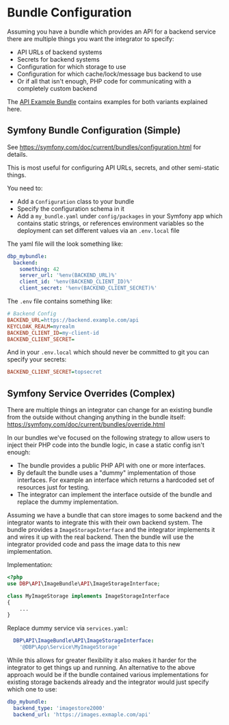# Bundle Configuration

Assuming you have a bundle which provides an API for a backend service there are multiple things you want the integrator to specify:

* API URLs of backend systems
* Secrets for backend systems
* Configuration for which storage to use
* Configuration for which cache/lock/message bus backend to use
* Or if all that isn't enough, PHP code for communicating with a completely custom backend

The [API Example Bundle](https://gitlab.tugraz.at/dbp/relay/dbp-relay-example-bundle) contains examples for both variants explained here.

## Symfony Bundle Configuration (Simple)

See https://symfony.com/doc/current/bundles/configuration.html for details.

This is most useful for configuring API URLs, secrets, and other semi-static things.

You need to:

* Add a `Configuration` class to your bundle
* Specify the configuration schema in it
* Add a `my_bundle.yaml` under `config/packages` in your Symfony app which contains static strings, or references environment variables so the deployment can set different values via an `.env.local` file

The yaml file will the look something like:

```yaml
dbp_mybundle:
  backend:
    something: 42
    server_url: '%env(BACKEND_URL)%'
    client_id: '%env(BACKEND_CLIENT_ID)%'
    client_secret: '%env(BACKEND_CLIENT_SECRET)%'
```

The `.env` file contains something like:

```ini
# Backend Config
BACKEND_URL=https://backend.example.com/api
KEYCLOAK_REALM=myrealm
BACKEND_CLIENT_ID=my-client-id
BACKEND_CLIENT_SECRET=
```

And in your `.env.local` which should never be committed to git you can specify your secrets:

```ini
BACKEND_CLIENT_SECRET=topsecret
```

## Symfony Service Overrides (Complex)

There are multiple things an integrator can change for an existing bundle from the outside without changing anything in the bundle itself: https://symfony.com/doc/current/bundles/override.html

In our bundles we've focused on the following strategy to allow users to inject their PHP code into the bundle logic, in case a static config isn't enough:

* The bundle provides a public PHP API with one or more interfaces.
* By default the bundle uses a "dummy" implementation of those interfaces. For example an interface which returns a hardcoded set of resources just for testing.
* The integrator can implement the interface outside of the bundle and
  replace the dummy implementation.

Assuming we have a bundle that can store images to some backend and the integrator wants to integrate this with their own backend system.
The bundle provides a `ImageStorageInterface` and the integrator implements it and wires it up with the real backend. Then the bundle will use the integrator provided code and pass the image data to this new implementation.

Implementation:

```php
<?php
use DBP\API\ImageBundle\API\ImageStorageInterface;

class MyImageStorage implements ImageStorageInterface
{
    ...
}
```

Replace dummy service via `services.yaml`:

```yaml
  DBP\API\ImageBundle\API\ImageStorageInterface:
    '@DBP\App\Service\MyImageStorage'
```

While this allows for greater flexibility it also makes it harder for the integrator to get things up and running. An alternative to the above approach would be if the bundle contained various implementations for existing storage backends already and the integrator would just specify which one to use:

```yaml
dbp_mybundle:
  backend_type: 'imagestore2000'
  backend_url: 'https://images.exmaple.com/api'
```
